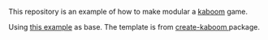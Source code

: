 This repository is an example of how to make modular a [kaboom](https://kaboomjs.com/) game. 

Using [this example](https://kaboomjs.com/doc/intro) as base.
The template is from [create-kaboom ](https://www.npmjs.com/package/create-kaboom) package.